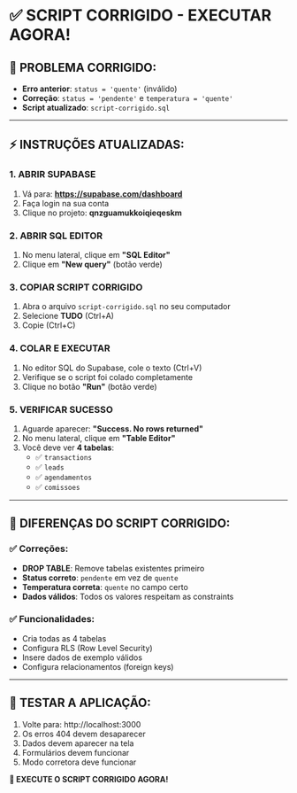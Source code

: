 # ✅ SCRIPT CORRIGIDO - EXECUTAR AGORA!

## 🔧 **PROBLEMA CORRIGIDO:**
- **Erro anterior**: `status = 'quente'` (inválido)
- **Correção**: `status = 'pendente'` e `temperatura = 'quente'`
- **Script atualizado**: `script-corrigido.sql`

---

## ⚡ **INSTRUÇÕES ATUALIZADAS:**

### **1. ABRIR SUPABASE**
1. Vá para: **https://supabase.com/dashboard**
2. Faça login na sua conta
3. Clique no projeto: **qnzguamukkoiqieqeskm**

### **2. ABRIR SQL EDITOR**
1. No menu lateral, clique em **"SQL Editor"**
2. Clique em **"New query"** (botão verde)

### **3. COPIAR SCRIPT CORRIGIDO**
1. Abra o arquivo `script-corrigido.sql` no seu computador
2. Selecione **TUDO** (Ctrl+A)
3. Copie (Ctrl+C)

### **4. COLAR E EXECUTAR**
1. No editor SQL do Supabase, cole o texto (Ctrl+V)
2. Verifique se o script foi colado completamente
3. Clique no botão **"Run"** (botão verde)

### **5. VERIFICAR SUCESSO**
1. Aguarde aparecer: **"Success. No rows returned"**
2. No menu lateral, clique em **"Table Editor"**
3. Você deve ver **4 tabelas**:
   - ✅ `transactions`
   - ✅ `leads`
   - ✅ `agendamentos`
   - ✅ `comissoes`

---

## 🎯 **DIFERENÇAS DO SCRIPT CORRIGIDO:**

### **✅ Correções:**
- **DROP TABLE**: Remove tabelas existentes primeiro
- **Status correto**: `pendente` em vez de `quente`
- **Temperatura correta**: `quente` no campo certo
- **Dados válidos**: Todos os valores respeitam as constraints

### **✅ Funcionalidades:**
- Cria todas as 4 tabelas
- Configura RLS (Row Level Security)
- Insere dados de exemplo válidos
- Configura relacionamentos (foreign keys)

---

## 🚀 **TESTAR A APLICAÇÃO:**
1. Volte para: http://localhost:3000
2. Os erros 404 devem desaparecer
3. Dados devem aparecer na tela
4. Formulários devem funcionar
5. Modo corretora deve funcionar

**🎉 EXECUTE O SCRIPT CORRIGIDO AGORA!**
